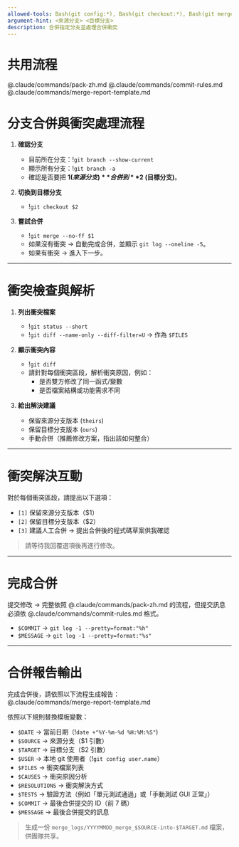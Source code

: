 ```yaml
---
allowed-tools: Bash(git config:*), Bash(git checkout:*), Bash(git merge:*), Bash(git status:*), Bash(git diff:*), Bash(git add:*), Bash(git commit:*), Read, Edit
argument-hint: <來源分支> <目標分支>
description: 合併指定分支並處理合併衝突
---
```


# 共用流程
@.claude/commands/pack-zh.md
@.claude/commands/commit-rules.md
@.claude/commands/merge-report-template.md

# 分支合併與衝突處理流程

1. **確認分支**  
   - 目前所在分支：!`git branch --show-current`  
   - 顯示所有分支：!`git branch -a`  
   - 確認是否要把 **$1 (來源分支)** 合併到 **$2 (目標分支)**。  

2. **切換到目標分支**  
   - !`git checkout $2`  

3. **嘗試合併**  
   - !`git merge --no-ff $1`  
   - 如果沒有衝突 → 自動完成合併，並顯示 `git log --oneline -5`。  
   - 如果有衝突 → 進入下一步。  

---

# 衝突檢查與解析

1. **列出衝突檔案**  
   - !`git status --short`  
   - !`git diff --name-only --diff-filter=U` → 作為 `$FILES`  

2. **顯示衝突內容**  
   - !`git diff`  
   - 請針對每個衝突區段，解析衝突原因，例如：  
     - 是否雙方修改了同一函式/變數  
     - 是否檔案結構或功能需求不同  

3. **給出解決建議**  
   - 保留來源分支版本 (`theirs`)  
   - 保留目標分支版本 (`ours`)  
   - 手動合併（推薦修改方案，指出該如何整合）  

---

# 衝突解決互動
對於每個衝突區段，請提出以下選項：  
- `[1]` 保留來源分支版本（$1）  
- `[2]` 保留目標分支版本（$2）  
- `[3]` 建議人工合併 → 提出合併後的程式碼草案供我確認  

> 請等待我回覆選項後再進行修改。  

---

# 完成合併
提交修改 → 完整依照 @.claude/commands/pack-zh.md 的流程，但提交訊息必須依 @.claude/commands/commit-rules.md 格式。 
- `$COMMIT` → `git log -1 --pretty=format:"%h"`  
- `$MESSAGE` → `git log -1 --pretty=format:"%s"`

---
# 合併報告輸出

完成合併後，請依照以下流程生成報告：  
@.claude/commands/merge-report-template.md  

依照以下規則替換模板變數：  
- `$DATE` → 當前日期（!`date +"%Y-%m-%d %H:%M:%S"`)  
- `$SOURCE` → 來源分支（$1 引數）  
- `$TARGET` → 目標分支（$2 引數）  
- `$USER` → 本地 git 使用者（!`git config user.name`）  
- `$FILES` → 衝突檔案列表  
- `$CAUSES` → 衝突原因分析  
- `$RESOLUTIONS` → 衝突解決方式  
- `$TESTS` → 驗證方法（例如「單元測試通過」或「手動測試 GUI 正常」）  
- `$COMMIT` → 最後合併提交的 ID（前 7 碼）  
- `$MESSAGE` → 最後合併提交的訊息  

> 生成一份 `merge_logs/YYYYMMDD_merge_$SOURCE-into-$TARGET.md` 檔案，供團隊共享。

